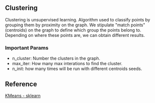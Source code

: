 ## Clustering

Clustering is unsupervised learning.
Algorithm used to classify points by grouping them by proximity on the graph.
We stipulate "match points" (centroids) on the graph to define which group the points belong to. Depending on where these points are, we can obtain different results.

### Important Params
 - n_cluster: Number the clusters in the graph.
 - max_iter: How many max interations to find the cluster.
 - n_init: how many times will be run with different centroids seeds.


## Reference 
[KMeans - sklearn](https://scikit-learn.org/stable/modules/generated/sklearn.cluster.KMeans.html)